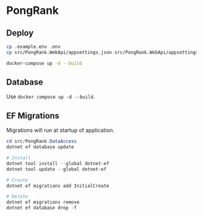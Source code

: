 PongRank
========


## Deploy

```sh
cp .example.env .env
cp src/PongRank.WebApi/appsettings.json src/PongRank.WebApi/appsettings.Release.json

docker-compose up -d --build
```

## Database

Use `docker compose up -d --build`.


## EF Migrations

Migrations will run at startup of application.

```ps1
cd src/PongRank.DataAccess
dotnet ef database update

# Install
dotnet tool install --global dotnet-ef
dotnet tool update --global dotnet-ef

# Create
dotnet ef migrations add InitialCreate

# Delete
dotnet ef migrations remove
dotnet ef database drop -f
```
